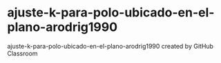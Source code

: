 # ajuste-k-para-polo-ubicado-en-el-plano-arodrig1990
ajuste-k-para-polo-ubicado-en-el-plano-arodrig1990 created by GitHub Classroom
